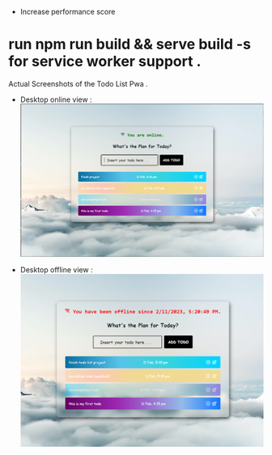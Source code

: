 
- Increase performance score 

# run npm run build && serve build -s for service worker support .

Actual Screenshots of the Todo List Pwa .

- Desktop online view :
![Desktop view](public/assets/screenshots/desktop-view.PNG "Desktop view of the app")

- Desktop offline view :
![Offline desktop view](public/assets/screenshots/desktop-offline-view.PNG "Desktop offline view of the app")


